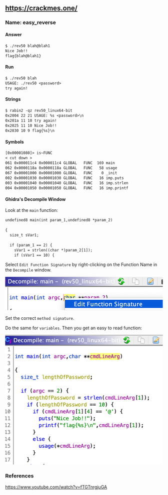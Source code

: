 ## https://crackmes.one/
### Name: easy_reverse
#### Answer
```
$ ./rev50 blah@blah1
Nice Job!!
flag{blah@blah1}
```
#### Run
```
$ ./rev50 blah
USAGE: ./rev50 <password>
try again!
```
#### Strings
```
$ rabin2 -qz rev50_linux64-bit
0x2004 22 21 USAGE: %s <password>\n
0x201a 11 10 try again!
0x2025 11 10 Nice Job!!
0x2030 10 9 flag{%s}\n
```
#### Symbols
```
[0x00001080]> is~FUNC
< cut down >
061 0x000011c4 0x000011c4 GLOBAL   FUNC  169 main
062 0x0000118a 0x0000118a GLOBAL   FUNC   58 usage
067 0x00001000 0x00001000 GLOBAL   FUNC    0 _init
002 0x00001030 0x00001030 GLOBAL   FUNC   16 imp.puts
003 0x00001040 0x00001040 GLOBAL   FUNC   16 imp.strlen
004 0x00001050 0x00001050 GLOBAL   FUNC   16 imp.printf
```
#### Ghidra's Decompile Window
Look at the `main` function:
```
undefined8 main(int param_1,undefined8 *param_2)

{
  size_t sVar1;

  if (param_1 == 2) {
    sVar1 = strlen((char *)param_2[1]);
    if (sVar1 == 10) {
```
Select `Edit Function Signature` by right-clicking on the Function Name in the `Decompile` window.

![rename_function](function-sig.png)



Set the correct `method signature`.

Do the same for `variables`. Then you get an easy to read function:

![finished_easy_to_read](finished-easy-to-read.png)

### References
https://www.youtube.com/watch?v=fTGTnrgjuGA
